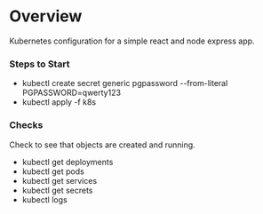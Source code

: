 # Overview

Kubernetes configuration for a simple react and node express app.

### Steps to Start

- kubectl create secret generic pgpassword --from-literal PGPASSWORD=qwerty123
- kubectl apply -f k8s

### Checks

Check to see that objects are created and running.

- kubectl get deployments
- kubectl get pods
- kubectl get services
- kubectl get secrets
- kubectl logs <object-name-here>
